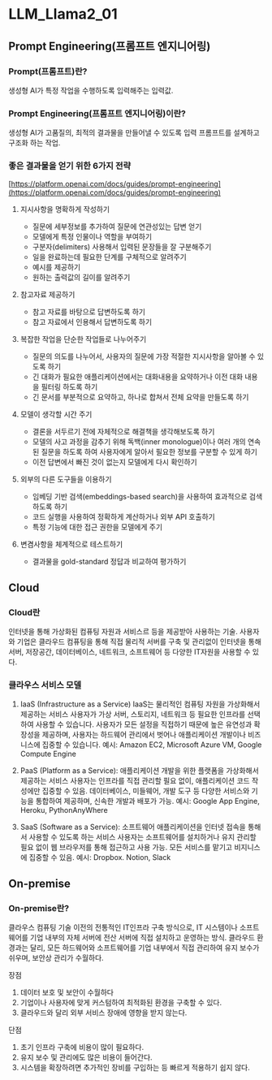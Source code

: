 # LLM_Llama2_01

## Prompt Engineering(프롬프트 엔지니어링)

### Prompt(프롬프트)란?
생성형 AI가 특정 작업을 수행하도록 입력해주는 입력값.

### Prompt Engineering(프롬프트 엔지니어링)이란?
생성형 AI가 고품질의, 최적의 결과물을 만들어낼 수 있도록 입력 프롬프트를 설계하고 구조화 하는 작업.

### 좋은 결과물을 얻기 위한 6가지 전략
[https://platform.openai.com/docs/guides/prompt-engineering](https://platform.openai.com/docs/guides/prompt-engineering)
1. 지시사항을 명확하게 작성하기
    - 질문에 세부정보를 추가하여 질문에 연관성있는 답변 얻기
    - 모델에게 특정 인물이나 역할을 부여하기
    - 구분자(delimiters) 사용해서 입력된 문장들을 잘 구분해주기
    - 일을 완료하는데 필요한 단계를 구체적으로 알려주기
    - 예시를 제공하기
    - 원하는 출력값의 길이를 알려주기

2. 참고자료 제공하기 
    - 참고 자료를 바탕으로 답변하도록 하기
    - 참고 자료에서 인용해서 답변하도록 하기

3. 복잡한 작업을 단순한 작업들로 나누어주기
    - 질문의 의도를 나누어서, 사용자의 질문에 가장 적절한 지시사항을 알아볼 수 있도록 하기
    - 긴 대화가 필요한 애플리케이션에서는 대화내용을 요약하거나 이전 대화 내용을 필터링 하도록 하기
    - 긴 문서를 부분적으로 요약하고, 하나로 합쳐서 전체 요약을 만들도록 하기

4. 모델이 생각할 시간 주기
    - 결론을 서두르기 전에 자체적으로 해결책을 생각해보도록 하기
    - 모델의 사고 과정을 감추기 위해 독백(inner monologue)이나 여러 개의 연속된 질문을 하도록 하여 사용자에게 알아서 필요한 정보를 구분할 수 있게 하기
    - 이전 답변에서 빠진 것이 없는지 모델에게 다시 확인하기

5. 외부의 다른 도구들을 이용하기
    - 임베딩 기반 검색(embeddings-based search)을 사용하여 효과적으로 검색하도록 하기
    - 코드 실행을 사용하여 정확하게 계산하거나 외부 API 호출하기
    - 특정 기능에 대한 접근 권한을 모델에게 주기

6. 변겸사항을 체계적으로 테스트하기
    - 결과물을 gold-standard 정답과 비교하여 평가하기

## Cloud 

### Cloud란
인터넷을 통해 가상화된 컴퓨팅 자원과 서비스르 등을 제공받아 사용하는 기술. 사용자와 기업은 클라우드 컴퓨팅을 통해 직접 물리적 서버를 구축 및 관리없이 인터넷을 통해 서버, 저장공간, 데이터베이스, 네트워크, 소프트웨어 등 다양한 IT자원을 사용할 수 있다.

### 클라우스 서비스 모델
1. IaaS (Infrastructure as a Service)
IaaS는 물리적인 컴퓨팅 자원을 가상화해서 제공하는 서비스
사용자가 가상 서버, 스토리지, 네트워크 등 필요한 인프라를 선택하여 사용할 수 있습니다.
사용자가 모든 설정을 직접하기 때문에 높은 유연성과 확장성을 제공하며, 사용자는 하드웨어 관리에서 벗어나 애플리케이션 개발이나 비즈니스에 집중할 수 있습니다.
예시: Amazon EC2, Microsoft Azure VM, Google Compute Engine

2. PaaS (Platform as a Service):
애플리케이션 개발을 위한 플랫폼을 가상화해서 제공하는 서비스
사용자는 인프라를 직접 관리할 필요 없이, 애플리케이션 코드 작성에만 집중할 수 있음.
데이터베이스, 미들웨어, 개발 도구 등 다양한 서비스와 기능을 통합하여 제공하며, 신속한 개발과 배포가 가능.
예시: Google App Engine, Heroku, PythonAnyWhere

3. SaaS (Software as a Service):
소프트웨어 애플리케이션을 인터넷 접속을 통해서 사용할 수 있도록 하는 서비스 
사용자는 소프트웨어를 설치하거나 유지 관리할 필요 없이 웹 브라우저를 통해 접근하고 사용 가능. 
모든 서비스를 맡기고 비지니스에 집중할 수 있음.
예시: Dropbox. Notion, Slack

## On-premise

### On-premise란?
클라우스 컴퓨팅 기술 이전의 전통적인 IT인프라 구축 방식으로, IT 시스템이나 소프트웨어를 기업 내부의 자체 서버에 전산 서버에 직접 설치하고 운영하는 방식. 클라우드 환경과는 달리, 모든 하드웨어와 소프트웨어를 기업 내부에서 직접 관리하여 유지 보수가 쉬우며, 보안상 관리가 수월하다.

장점
1. 데이터 보호 및 보안이 수월하다
2. 기업이나 사용자에 맞게 커스텀하여 최적화된 환경을 구축할 수 있다.
3. 클라우드와 달리 외부 서비스 장애에 영향을 받지 않는다.

단점
1. 초기 인프라 구축에 비용이 많이 필요하다.
2. 유지 보수 및 관리에도 많은 비용이 들어간다.
3. 시스템을 확장하려면 추가적인 장비를 구입하는 등 빠르게 적용하기 쉽지 않다.